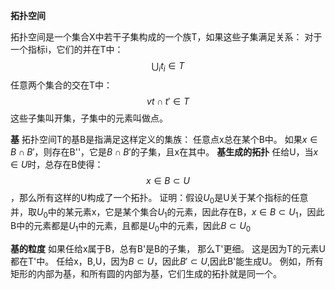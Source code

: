 **拓扑空间**

拓扑空间是一个集合X中若干子集构成的一个族T，如果这些子集满足关系：
对于一个指标i，它们的并在T中：
$$
\bigcup_i t_i \in T
$$
任意两个集合的交在T中：
$$v
t\cap t' \in T
$$
这些子集叫开集，子集中的元素叫做点。

**基**
拓扑空间T的基B是指满足这样定义的集族：
任意点x总在某个B中。
如果$x\in B\cap B'$，则存在B''，它是$B\cap B'$的子集，且x在其中。
**基生成的拓扑**
任给U，当$x\in U$时，总存在B使得：
$$x\in B\subset U$$，那么所有这样的U构成了一个拓扑。
证明：假设$U_0$是U关于某个指标的任意并，取$U_0$中的某元素x，它是某个集合$U_1$的元素，因此存在B，$x\in B\subset U_1$，因此B中的元素都是$U_1$中的元素，且都是$U_0$中的元素，因此$B\subset U_0$

**基的粒度**
如果任给x属于B，总有B'是B的子集，
那么T'更细。
这是因为T的元素U都在T'中。
任给x，B,U，因为$B\subset U$，因此$B'\subset U$,因此B'能生成U。
例如，所有矩形的内部为基，和所有圆的内部为基，它们生成的拓扑就是同一个。

